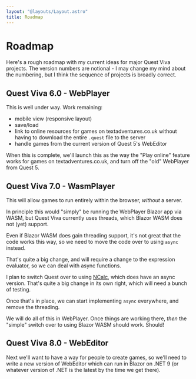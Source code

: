 ```yaml
---
layout: "@layouts/Layout.astro"
title: Roadmap
---
```


# Roadmap

Here's a rough roadmap with my current ideas for major Quest Viva projects. The version numbers are notional - I may change my mind about the numbering, but I think the sequence of projects is broadly correct.

## Quest Viva 6.0 - WebPlayer

This is well under way. Work remaining:

- mobile view (responsive layout)
- save/load
- link to online resources for games on textadventures.co.uk without having to download the entire `.quest` file to the server
- handle games from the current version of Quest 5's WebEditor

When this is complete, we'll launch this as the way the "Play online" feature works for games on textadventures.co.uk, and turn off the "old" WebPlayer from Quest 5.

## Quest Viva 7.0 - WasmPlayer

This will allow games to run entirely within the browser, _without_ a server.

In principle this would "simply" be running the WebPlayer Blazor app via WASM, but Quest Viva currently uses threads, which Blazor WASM does not (yet) support.

Even if Blazor WASM does gain threading support, it's not great that the code works this way, so we need to move the code over to using `async` instead.

That's quite a big change, and will require a change to the expression evaluator, so we can deal with async functions.

I plan to switch Quest over to using [NCalc](https://github.com/ncalc/ncalc), which does have an async version. That's quite a big change in its own right, which will need a bunch of testing.

Once that's in place, we can start implementing `async` everywhere, and remove the threading.

We will do all of this in WebPlayer. Once things are working there, _then_ the "simple" switch over to using Blazor WASM should work. Should!

## Quest Viva 8.0 - WebEditor

Next we'll want to have a way for people to create games, so we'll need to write a new version of WebEditor which can run in Blazor on .NET 9 (or whatever version of .NET is the latest by the time we get there).